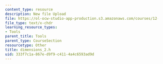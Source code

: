 ```yaml
---
content_type: resource
description: New file Upload
file: https://ol-ocw-studio-app-production.s3.amazonaws.com/courses/12-811-tropical-meteorology-spring-2011/333f7c1a867ed9f9c4114a4c6593ad9d_dimensions_2.h
file_type: text/x-chdr
learning_resource_types:
- Tools
parent_title: Tools
parent_type: CourseSection
resourcetype: Other
title: dimensions_2.h
uid: 333f7c1a-867e-d9f9-c411-4a4c6593ad9d
---
```

